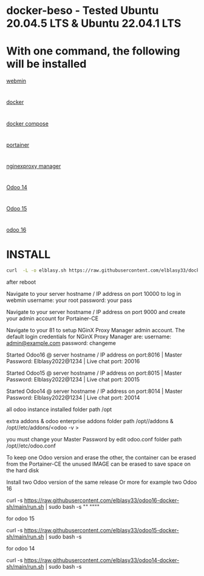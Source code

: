 # docker-beso - Tested  Ubuntu 20.04.5 LTS & Ubuntu 22.04.1 LTS
# With one command, the following will be installed
[ webmin](https://www.webmin.com/)
#
[ docker](https://www.docker.com/)
#
[ docker compose](https://docs.docker.com/engine/reference/commandline/compose/)
#
[portainer](https://docs.portainer.io/)
#
[ nginexproxy manager](https://nginxproxymanager.com/)
#
[ Odoo 14](https://www.odoo.com/documentation/14.0/)
#
[ Odoo 15](https://www.odoo.com/documentation/15.0/)
#
[odoo 16](https://www.odoo.com/documentation/16.0/)


# INSTALL
``` bash
curl  -L -o elblasy.sh https://raw.githubusercontent.com/elblasy33/docker-beso/main/elblasy.sh  && chmod +x elblasy.sh && ./elblasy.sh
```


<p>

after reboot 
 
Navigate to your server hostname / IP address on port 10000 to log in webmin
username: your root
password: your pass 
 
Navigate to your server hostname / IP address on port 9000 and create your admin account for Portainer-CE
 
Navigate to your  81 to setup
NGinX Proxy Manager admin account.
The default login credentials for NGinX Proxy Manager are:
username: admin@example.com
password: changeme   
 
Started Odoo16 @ server hostname / IP address on port:8016 | Master Password: Elblasy2022@1234 | Live chat port: 20016
 
Started Odoo15 @ server hostname / IP address on port:8015 | Master Password: Elblasy2022@1234 | Live chat port: 20015
 
Started Odoo14 @ server hostname / IP address on port:8014 | Master Password: Elblasy2022@1234 | Live chat port: 20014

all odoo instance installed  folder path  /opt
 
extra addons & odoo enterprise addons  folder path /opt/<your-odoo-inst>/addons & /opt/<your-odoo-inst>/etc/addons/<odoo -v >
 
you must change your Master Password by edit odoo.conf folder path /opt/<your-odoo-inst>/etc/odoo.conf
 
 
To keep one Odoo version and erase  the other, the container can be erased from the Portainer-CE   the unused IMAGE  can be erased to save space on the hard disk


 </p>
 <p>
 Install two Odoo version  of the same release  Or more
 for example  two Odoo 16 

curl -s https://raw.githubusercontent.com/elblasy33/odoo16-docker-sh/main/run.sh | sudo bash -s "<odoo-name>" "<odoo port>""<chat port>"
 
 for odoo 15
  
 curl -s https://raw.githubusercontent.com/elblasy33/odoo15-docker-sh/main/run.sh | sudo bash -s <odoo-name> <odoo port> <chat port>
 
 for odoo 14 
  
 curl -s https://raw.githubusercontent.com/elblasy33/odoo14-docker-sh/main/run.sh | sudo bash -s <odoo-name> <odoo port> <chat port>
  
  </p>
 
 

 
   


     
        
        
        
        


